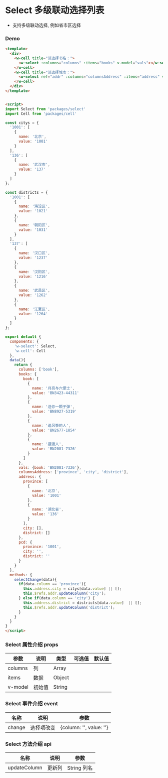 # Select 多级联动选择列表 

+ 支持多级联动选择, 例如省市区选择


### Demo
```html
<template>
  <div>
    <w-cell title="请选择书名：">
      <w-select :columns="columns" :items="books" v-model="vals"></w-select>
    </w-cell>
    <w-cell title="请选择城市：">
      <w-select ref="addr" :columns="columnsAddress" :items="address" v-model="pcd" @change="selectChange"></w-select>
    </w-cell>
  </div>
</template>


<script>
import Select from 'packages/select'
import Cell from 'packages/cell'

const citys = {
  '1001': [
    {
      name: '北京',
      value: '1001'
    }
  ],
  '136': [
    {
      name: '武汉市',
      value: '137'
    }
  ]
};

const districts = {
  '1001': [
    {
      name: '海淀区',
      value: '1021'
    },
    {
      name: '朝阳区',
      value: '1031'
    }
  ],
  '137': [
    {
      name: '汉口区',
      value: '1237'
    },
    {
      name: '汉阳区',
      value: '1216'
    },
    {
      name: '武昌区',
      value: '1262'
    },
    {
      name: '江夏区',
      value: '1264'
    }
  ]
};

export default {
  components: {
    'w-select': Select,
    'w-cell': Cell
  },
  data(){
    return {
      columns: ['book'],
      books: {
        book: [
          {
            name: '月亮与六便士',
            value: 'BN3423-44311'
          },
          {
            name: '送你一颗子弹',
            value: 'BN8927-5319'
          },
          {
            name: '追风筝的人',
            value: 'BN2677-1854'
          },
          {
            name: '摆渡人',
            value: 'BN2081-7326'
          }
        ]
      },
      vals: {book: 'BN2081-7326'},
      columnsAddress: ['province', 'city', 'district'],
      address: {
        province: [
          {
            name: '北京',
            value: '1001'
          },
          {
            name: '湖北省',
            value: '136'
          }
        ],
        city: [],
        district: []
      },
      pcd: {
        province: '1001',
        city: '',
        district: ''
      }
    }
  },
  methods: {
    selectChange(data){
      if(data.column == 'province'){
        this.address.city = citys[data.value] || [];
        this.$refs.addr.updateColumn('city');
      } else if(data.column == 'city') {
        this.address.district = districts[data.value]  || [];
        this.$refs.addr.updateColumn('district');
      }
    }
  }
}
</script>

```

###  Select 属性介绍 props

| 参数           | 说明        | 类型       | 可选值        | 默认值     |
|---------------|-------------|-----------|--------------|-----------|
| columns       | 列          | Array     |              |       |
| items         | 数据        | Object     |             |          |
| v-model       | 初始值      | String     |              |          | 

###  Select 事件介绍  event

|  名称          | 说明        | 参数       | 
|---------------|-------------|-----------|
| change        | 选择项改变    | {column: '', value: ''}     |


###  Select 方法介绍  api

|  名称          | 说明        | 参数       | 
|---------------|-------------|-----------|
| updateColumn    | 更新列    | String   列名  |